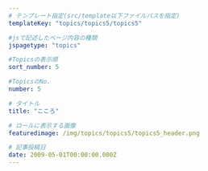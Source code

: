 ```yaml
---
# テンプレート指定(src/template以下ファイルパスを指定)
templateKey: "topics/topics5/topics5"

#jsで記述したページ内容の種類
jspagetype: "topics"

#Topicsの表示順
sort_number: 5

#TopicsのNo.
number: 5

# タイトル
title: "こころ"

# ロールに表示する画像
featuredimage: /img/topics/topics5/topics5_header.png

# 記事投稿日
date: 2009-05-01T00:00:00.000Z
---
```

